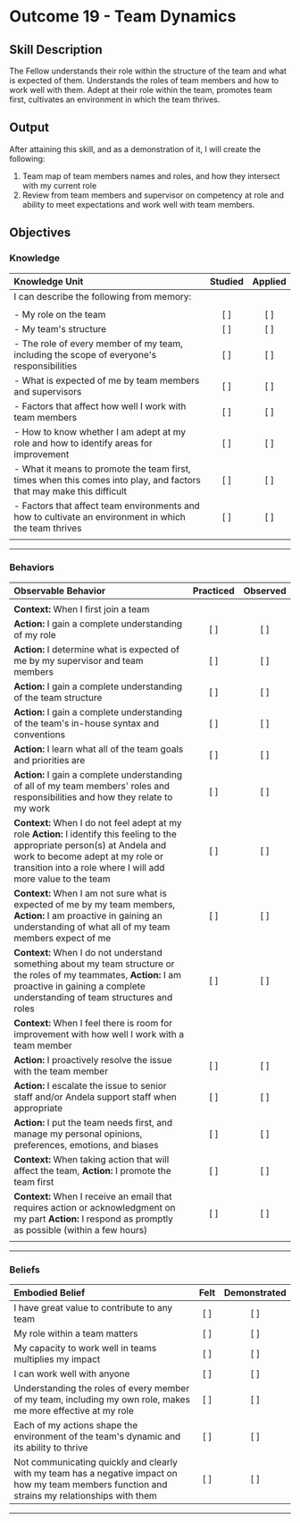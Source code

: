 # Outcome 19 - Team Dynamics

## Skill Description

The Fellow understands their role within the structure of the team and what is expected of them. Understands the roles of team members and how to work well with them.  Adept at their role within the team, promotes team first, cultivates an environment in which the team thrives.

## Output

After attaining this skill, and as a demonstration of it, I will create the following:

1. Team map of team members names and roles, and how they intersect with my current role
2. Review from team members and supervisor on competency at role and ability to meet expectations and work well with team members.

## Objectives

### Knowledge

| Knowledge Unit | Studied | Applied |
|:---|:---:|:---:|
| I can describe the following from memory: | | |
| | | |
| - My role on the team | [ ] | [ ] |
| - My team's structure | [ ] | [ ] |
| - The role of every member of my team, including the scope of everyone's responsibilities | [ ] | [ ] |
| - What is expected of me by team members and supervisors | [ ] | [ ] |
| - Factors that affect how well I work with team members | [ ] | [ ] |
| - How to know whether I am adept at my role and how to identify areas for improvement | [ ] | [ ] |
| - What it means to promote the team first, times when this comes into play, and factors that may make this difficult | [ ] | [ ] |
| - Factors that affect team environments and how to cultivate an environment in which the team thrives | [ ] | [ ] |
| | | |

---

### Behaviors

| Observable Behavior | Practiced | Observed |
|:---|:---:|:---:|
| | | |
| **Context:** When I first join a team | | |
| **Action:** I gain a complete understanding of my role | [ ] | [ ] |
| **Action:** I determine what is expected of me by my supervisor and team members | [ ] | [ ] |
| **Action:** I gain a complete understanding of the team structure | [ ] | [ ] |
| **Action:** I gain a complete understanding of the team's in-house syntax and conventions | [ ] | [ ] |
| **Action:** I learn what all of the team goals and priorities are | [ ] | [ ] |
| **Action:** I gain a complete understanding of all of my team members' roles and responsibilities and how they relate to my work | [ ] | [ ] |
| **Context:** When I do not feel adept at my role **Action:** I identify this feeling to the appropriate person(s) at Andela and work to become adept at my role or transition into a role where I will add more value to the team | [ ] | [ ] |
| **Context:** When I am not sure what is expected of me by my team members, **Action:** I am proactive in gaining an understanding of what all of my team members expect of me | [ ] | [ ] |
| **Context:** When I do not understand something about my team structure or the roles of my teammates, **Action:** I am proactive in gaining a complete understanding of team structures and roles | [ ] | [ ] |
| **Context:** When I feel there is room for improvement with how well I work with a team member | | |
| **Action:** I proactively resolve the issue with the team member | [ ] | [ ] |
| **Action:** I escalate the issue to senior staff and/or Andela support staff when appropriate | [ ] | [ ] |
| **Action:** I put the team needs first, and manage my personal opinions, preferences, emotions, and biases | [ ] | [ ] |
| **Context:** When taking action that will affect the team, **Action:** I promote the team first | [ ] | [ ] |
| **Context:** When I receive an email that requires action or acknowledgment on my part **Action:** I respond as promptly as possible (within a few hours) | [ ] | [ ] |
| | | |

---

### Beliefs

| Embodied Belief | Felt | Demonstrated |
|:---|:---:|:---:|
| I have great value to contribute to any team | [ ] | [ ] |
| My role within a team matters | [ ] | [ ] |
| My capacity to work well in teams multiplies my impact | [ ] | [ ] |
| I can work well with anyone | [ ] | [ ] |
| Understanding the roles of every member of my team, including my own role, makes me more effective at my role | [ ] | [ ] |
| Each of my actions shape the environment of the team's dynamic and its ability to thrive | [ ] | [ ] |
| Not communicating quickly and clearly with my team has a negative impact on how my team members function and strains my relationships with them | [ ] | [ ] |
---
